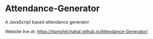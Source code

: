 # Attendance-Generator
A JavaScript based attendance generator

Website live at: https://itsmohitchahal.github.io/Attendance-Generator/

